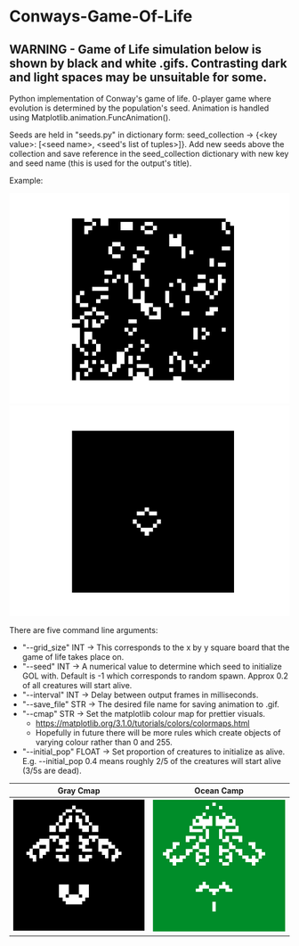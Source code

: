 # Conways-Game-Of-Life

## WARNING - Game of Life simulation below is shown by black and white .gifs. Contrasting dark and light spaces may be unsuitable for some.

Python implementation of Conway's game of life. 0-player game where evolution is determined by the population's seed. Animation is handled using Matplotlib.animation.FuncAnimation().

Seeds are held in "seeds.py" in dictionary form: seed_collection -> {\<key value\>: [\<seed name\>, <seed's list of tuples>]}. Add new seeds above the collection and save reference in the seed_collection dictionary with new key and seed name (this is used for the output's title). 

Example: 

![](https://raw.githubusercontent.com/LordLean/Conways-Game-Of-Life/main/Images/random_one.gif)
![](https://raw.githubusercontent.com/LordLean/Conways-Game-Of-Life/main/Images/fun_one.gif)

There are five command line arguments:
* "--grid_size" INT -> This corresponds to the x by y square board that the game of life takes place on.
* "--seed" INT -> A numerical value to determine which seed to initialize GOL with. Default is -1 which corresponds to random spawn. Approx 0.2 of all creatures will start alive.
* "--interval" INT -> Delay between output frames in milliseconds.
* "--save_file" STR -> The desired file name for saving animation to .gif.
* "--cmap" STR -> Set the matplotlib colour map for prettier visuals.
  * https://matplotlib.org/3.1.0/tutorials/colors/colormaps.html
  * Hopefully in future there will be more rules which create objects of varying colour rather than 0 and 255.
* "--initial_pop" FLOAT -> Set proportion of creatures to initialize as alive. E.g. --initial_pop 0.4 means roughly 2/5 of the creatures will start alive (3/5s are dead).
  
Gray Cmap            |  Ocean Camp
:-------------------------:|:-------------------------:
![](https://raw.githubusercontent.com/LordLean/Conways-Game-Of-Life/main/Images/fun2.png)  |  ![](https://raw.githubusercontent.com/LordLean/Conways-Game-Of-Life/main/Images/fun_ocean.png)
